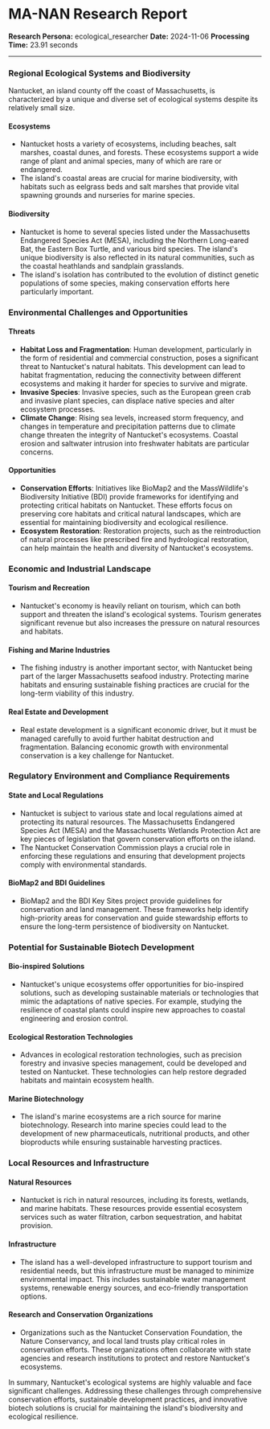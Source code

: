 # MA-NAN Research Report

**Research Persona:** ecological_researcher
**Date:** 2024-11-06
**Processing Time:** 23.91 seconds

---

### Regional Ecological Systems and Biodiversity

Nantucket, an island county off the coast of Massachusetts, is characterized by a unique and diverse set of ecological systems despite its relatively small size.

#### Ecosystems
- Nantucket hosts a variety of ecosystems, including beaches, salt marshes, coastal dunes, and forests. These ecosystems support a wide range of plant and animal species, many of which are rare or endangered.
- The island's coastal areas are crucial for marine biodiversity, with habitats such as eelgrass beds and salt marshes that provide vital spawning grounds and nurseries for marine species.

#### Biodiversity
- Nantucket is home to several species listed under the Massachusetts Endangered Species Act (MESA), including the Northern Long-eared Bat, the Eastern Box Turtle, and various bird species. The island's unique biodiversity is also reflected in its natural communities, such as the coastal heathlands and sandplain grasslands.
- The island's isolation has contributed to the evolution of distinct genetic populations of some species, making conservation efforts here particularly important.

### Environmental Challenges and Opportunities

#### Threats
- **Habitat Loss and Fragmentation**: Human development, particularly in the form of residential and commercial construction, poses a significant threat to Nantucket's natural habitats. This development can lead to habitat fragmentation, reducing the connectivity between different ecosystems and making it harder for species to survive and migrate.
- **Invasive Species**: Invasive species, such as the European green crab and invasive plant species, can displace native species and alter ecosystem processes.
- **Climate Change**: Rising sea levels, increased storm frequency, and changes in temperature and precipitation patterns due to climate change threaten the integrity of Nantucket's ecosystems. Coastal erosion and saltwater intrusion into freshwater habitats are particular concerns.

#### Opportunities
- **Conservation Efforts**: Initiatives like BioMap2 and the MassWildlife's Biodiversity Initiative (BDI) provide frameworks for identifying and protecting critical habitats on Nantucket. These efforts focus on preserving core habitats and critical natural landscapes, which are essential for maintaining biodiversity and ecological resilience.
- **Ecosystem Restoration**: Restoration projects, such as the reintroduction of natural processes like prescribed fire and hydrological restoration, can help maintain the health and diversity of Nantucket's ecosystems.

### Economic and Industrial Landscape

#### Tourism and Recreation
- Nantucket's economy is heavily reliant on tourism, which can both support and threaten the island's ecological systems. Tourism generates significant revenue but also increases the pressure on natural resources and habitats.

#### Fishing and Marine Industries
- The fishing industry is another important sector, with Nantucket being part of the larger Massachusetts seafood industry. Protecting marine habitats and ensuring sustainable fishing practices are crucial for the long-term viability of this industry.

#### Real Estate and Development
- Real estate development is a significant economic driver, but it must be managed carefully to avoid further habitat destruction and fragmentation. Balancing economic growth with environmental conservation is a key challenge for Nantucket.

### Regulatory Environment and Compliance Requirements

#### State and Local Regulations
- Nantucket is subject to various state and local regulations aimed at protecting its natural resources. The Massachusetts Endangered Species Act (MESA) and the Massachusetts Wetlands Protection Act are key pieces of legislation that govern conservation efforts on the island.
- The Nantucket Conservation Commission plays a crucial role in enforcing these regulations and ensuring that development projects comply with environmental standards.

#### BioMap2 and BDI Guidelines
- BioMap2 and the BDI Key Sites project provide guidelines for conservation and land management. These frameworks help identify high-priority areas for conservation and guide stewardship efforts to ensure the long-term persistence of biodiversity on Nantucket.

### Potential for Sustainable Biotech Development

#### Bio-inspired Solutions
- Nantucket's unique ecosystems offer opportunities for bio-inspired solutions, such as developing sustainable materials or technologies that mimic the adaptations of native species. For example, studying the resilience of coastal plants could inspire new approaches to coastal engineering and erosion control.

#### Ecological Restoration Technologies
- Advances in ecological restoration technologies, such as precision forestry and invasive species management, could be developed and tested on Nantucket. These technologies can help restore degraded habitats and maintain ecosystem health.

#### Marine Biotechnology
- The island's marine ecosystems are a rich source for marine biotechnology. Research into marine species could lead to the development of new pharmaceuticals, nutritional products, and other bioproducts while ensuring sustainable harvesting practices.

### Local Resources and Infrastructure

#### Natural Resources
- Nantucket is rich in natural resources, including its forests, wetlands, and marine habitats. These resources provide essential ecosystem services such as water filtration, carbon sequestration, and habitat provision.

#### Infrastructure
- The island has a well-developed infrastructure to support tourism and residential needs, but this infrastructure must be managed to minimize environmental impact. This includes sustainable water management systems, renewable energy sources, and eco-friendly transportation options.

#### Research and Conservation Organizations
- Organizations such as the Nantucket Conservation Foundation, the Nature Conservancy, and local land trusts play critical roles in conservation efforts. These organizations often collaborate with state agencies and research institutions to protect and restore Nantucket's ecosystems.

In summary, Nantucket's ecological systems are highly valuable and face significant challenges. Addressing these challenges through comprehensive conservation efforts, sustainable development practices, and innovative biotech solutions is crucial for maintaining the island's biodiversity and ecological resilience.
